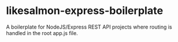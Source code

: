 # likesalmon-express-boilerplate
A boilerplate for NodeJS/Express REST API projects where routing is handled in the root app.js file.
